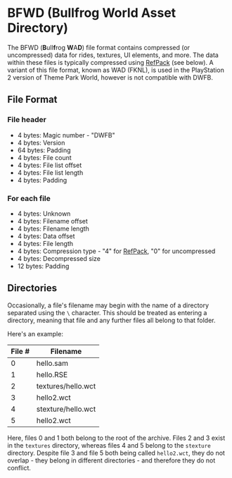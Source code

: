 # BFWD (Bullfrog World Asset Directory)

The BFWD (**B**ull**f**rog **W**A**D**) file format contains compressed (or uncompressed) data for rides, textures, UI elements, and more.  The data within these files is typically compressed using [RefPack](http://wiki.niotso.org/RefPack) (see below).  A variant of this file format, known as WAD (FKNL), is used in the PlayStation 2 version of Theme Park World, however is not compatible with DWFB.

## File Format

### File header

* 4 bytes: Magic number - "DWFB"
* 4 bytes: Version
* 64 bytes: Padding
* 4 bytes: File count
* 4 bytes: File list offset
* 4 bytes: File list length
* 4 bytes: Padding

### For each file

* 4 bytes: Unknown
* 4 bytes: Filename offset
* 4 bytes: Filename length
* 4 bytes: Data offset
* 4 bytes: File length
* 4 bytes: Compression type - "4" for [RefPack](http://wiki.niotso.org/RefPack), "0" for uncompressed
* 4 bytes: Decompressed size
* 12 bytes: Padding

## Directories

Occasionally, a file's filename may begin with the name of a directory separated using the `\` character. This should
be treated as entering a directory, meaning that file and any further files all belong to that folder.

Here's an example:

| File #    | Filename                  |
|-----------|---------------------------|
| 0         | hello.sam                 |
| 1         | hello.RSE                 |
| 2         | textures/hello.wct        |
| 3         | hello2.wct                |
| 4         | stexture/hello.wct        |
| 5         | hello2.wct                |

Here, files 0 and 1 both belong to the root of the archive. Files 2 and 3 exist in the `textures` directory, whereas
files 4 and 5 belong to the `stexture` directory. Despite file 3 and file 5 both being called `hello2.wct`, they do not
overlap - they belong in different directories - and therefore they do not conflict. 

